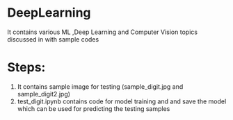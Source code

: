 # DeepLearning
It contains various ML ,Deep Learning and Computer Vision topics discussed in with sample codes 

# Steps:

1. It contains sample image for testing (sample_digit.jpg and sample_digit2.jpg)
2. test_digit.ipynb contains code for model training and and save the model which can be used for predicting the testing samples 
